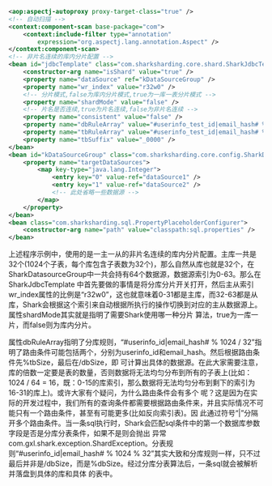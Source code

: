 ```Xml
<aop:aspectj-autoproxy proxy-target-class="true" />
<!-- 自动扫描 -->
<context:component-scan base-package="com">
	<context:include-filter type="annotation"
		expression="org.aspectj.lang.annotation.Aspect" />
</context:component-scan>
<!-- 非片名连续的库内分片配置 -->
<bean id="jdbcTemplate" class="com.sharksharding.core.shard.SharkJdbcTemplate">
	<constructor-arg name="isShard" value="true" />
	<property name="dataSource" ref="kDataSourceGroup" />
	<property name="wr_index" value="r32w0" />
	<!-- 分片模式,false为库内分片模式,true为一库一表分片模式 -->
	<property name="shardMode" value="false" />
	<!-- 片名是否连续,true为片名连续,false为非片名连续 -->
	<property name="consistent" value="false" />
	<property name="dbRuleArray" value="#userinfo_test_id|email_hash# % 1024 / 32" />
	<property name="tbRuleArray" value="#userinfo_test_id|email_hash# % 1024 % 32" />
	<property name="tbSuffix" value="_0000" />
</bean>
<bean id="kDataSourceGroup" class="com.sharksharding.core.config.SharkDatasourceGroup">
	<property name="targetDataSources">
		<map key-type="java.lang.Integer">
			<entry key="0" value-ref="dataSource1" />
			<entry key="1" value-ref="dataSource2" />
			<!-- 此处省略一些数据源 -->
		</map>
	</property>
</bean>
<bean class="com.sharksharding.sql.PropertyPlaceholderConfigurer">
	<constructor-arg name="path" value="classpath:sql.properties" />
</bean>
```

上述程序示例中，使用的是一主一从的非片名连续的库内分片配置。主库一共是32个(1024个子表，每个库包含子表数为32个)，那么自然从库也就是32个，在SharkDatasourceGroup中一共会持有64个数据源，数据源索引为0-63。那么在SharkJdbcTemplate 中首先要做的事情是将分库分片开关打开，然后主从索引wr_index属性的比例是“r32w0”，这也就意味着0-31都是主库，而32-63都是从 库，Shark会根据这个索引来自动根据所执行的操作切换到对应的主从数据源上。属性shardMode其实就是指明了需要Shark使用哪一种分片 算法，true为一库一片，而false则为库内分片。

属性dbRuleArray指明了分库规则，“#userinfo_id|email_hash# % 1024 / 32”指明了路由条件可能包括两个，分别为userinfo_id和email_hash。然后根据路由条件先%tbSize，最后在/dbSize，即 可计算出具体的数据源。在此大家需要注意，库的倍数一定要是表的数量，否则数据将无法均匀分布到所有的子表上(比如：1024 / 64 = 16，既：0-15的库索引，那么数据将无法均匀分布到剩下的索引为16-31的库上)。或许大家有个疑问，为什么路由条件会有多个 呢？这是因为在实际的开发过程中，我们所有的查询条件都需要根据路由条件来，并且实际情况不可能只有一个路由条件，甚至有可能更多(比如反向索引表)。因 此通过符号“|”分隔开多个路由条件。当一条sql执行时，Shark会匹配sql条件中的第一个数据库参数字段是否是分库分表条件，如果不是则会抛出 异常com.gxl.shark.exception.ShardException。分表规则“#userinfo_id|email_hash# % 1024 % 32”其实大致和分库规则一样，只不过最后并非是/dbSize，而是%dbSize。经过分库分表算法后，一条sql就会被解析并落盘到具体的库和具体 的表中。